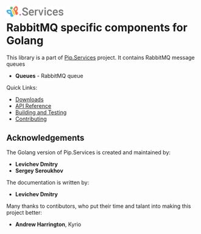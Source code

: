 # <img src="https://github.com/pip-services/pip-services/raw/master/design/Logo.png" alt="Pip.Services Logo" style="max-width:30%"> <br/> RabbitMQ specific components for Golang

This library is a part of [Pip.Services](https://github.com/pip-services/pip-services) project.
It contains RabbitMQ message queues

- **Queues** - RabbitMQ queue

Quick Links:

* [Downloads](https://github.com/pip-services3-go/pip-services3-rabbitmq-go/blob/master/doc/Downloads.md)
* [API Reference](https://godoc.org/github.com/pip-services3-go/pip-services3-rabbitmq-go/)
* [Building and Testing](https://github.com/pip-services3-go/pip-services3-rabbitmq-go/blob/master/doc/Development.md)
* [Contributing](https://github.com/pip-services3-go/pip-services3-rabbitmq-go/blob/master/doc/Development.md/#contrib)

## Acknowledgements

The Golang version of Pip.Services is created and maintained by:
- **Levichev Dmitry**
- **Sergey Seroukhov**

The documentation is written by:
- **Levichev Dmitry**

Many thanks to contibutors, who put their time and talant into making this project better:
- **Andrew Harrington**, Kyrio